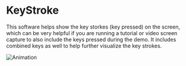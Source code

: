 # KeyStroke
This software helps show the key storkes (key pressed) on the screen, which can be very helpful 
if you are running a tutorial or video screen capture to also include the keys pressed during the 
demo. It includes combined keys as well to help further visualize the key strokes.

![Animation](https://user-images.githubusercontent.com/88632553/154530481-cab91e43-deb9-44e2-ad12-ffd79f202c49.gif)
